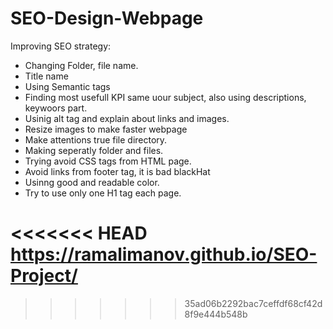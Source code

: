 # SEO-Design-Webpage
   Improving SEO strategy:
* Changing Folder, file name.
* Title name
* Using Semantic tags
* Finding most usefull KPI same uour subject, also using descriptions, keywoors part.
* Usinig alt tag and explain about links and images.
* Resize images to make faster webpage
* Make attentions true file directory.
* Making seperatly folder and files. 
* Trying avoid CSS tags from HTML page.
* Avoid links from footer tag, it is bad blackHat
* Usinng good and readable color.
* Try to use only one H1 tag each page.

<<<<<<< HEAD
https://ramalimanov.github.io/SEO-Project/
=======
>>>>>>> 35ad06b2292bac7ceffdf68cf42d8f9e444b548b
